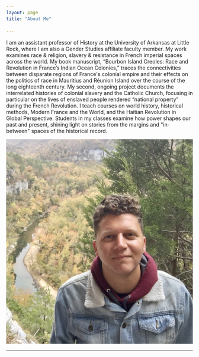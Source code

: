 ```yaml
---
layout: page
title: "About Me"

---
```


I am an assistant professor of History at the University of Arkansas at Little Rock, where I am also a Gender Studies affiliate faculty member. My work examines race & religion, slavery & resistance in French imperial spaces across the world. My book manuscript, “Bourbon Island Creoles: Race and Revolution in France’s Indian Ocean Colonies,” traces the connectivities between disparate regions of France's colonial empire and their effects on the politics of race in Mauritius and Réunion Island over the course of the long eighteenth century. My second, ongoing project documents the interrelated histories of colonial slavery and the Catholic Church, focusing in particular on the lives of enslaved people rendered “national property” during the French Revolution. I teach courses on world history, historical methods, Modern France and the World, and the Haitian Revolution in Global Perspective. Students in my classes examine how power shapes our past and present, shining light on stories from the margins and "in-between" spaces of the historical record.

![Photo](IMG-3710.jpg)

---
